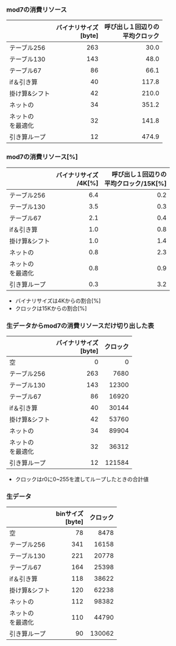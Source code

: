 

### mod7の消費リソース

|     | バイナリサイズ<br>[byte] | 呼び出し１回辺りの<br>平均クロック |
|-----|-----------:|---------:|
|テーブル256|	263	|   30.0|
|テーブル130|	143	|   48.0|
|テーブル67|	86	|   66.1|
|if＆引き算|	40	|   117.8|
|掛け算&シフト|	42	|   210.0|
|ネットの    |	34	|   351.2|
|ネットの<br>を最適化    |	32	|   141.8|
|引き算ループ|  12 |    474.9|

### mod7の消費リソース[%]

|     | バイナリサイズ<br>/4K[%] | 呼び出し１回辺りの<br>平均クロック/15K[%] |
|-----|-----------:|---------:|
|テーブル256|	6.4	|   0.2|
|テーブル130|	3.5	|   0.3|
|テーブル67|	2.1	|   0.4|
|if＆引き算|	1.0	|   0.8|
|掛け算&シフト|	1.0	|   1.4|
|ネットの    |	0.8	|   2.3|
|ネットの<br>を最適化    |	0.8	|   0.9|
|引き算ループ|  0.3 |    3.2|

- バイナリサイズは4Kからの割合[%]
- クロックは15Kからの割合[%]


### 生データからmod7の消費リソースだけ切り出した表

|     | バイナリサイズ<br>[byte] | クロック |
|-----|-----------:|---------:|
|空	      |     0 |    0|
|テーブル256|	263	|   7680|
|テーブル130|	143	|   12300|
|テーブル67|	86	|   16920|
|if＆引き算|	40	|   30144|
|掛け算&シフト|	42	|   53760|
|ネットの    |	34	|   89904|
|ネットの<br>を最適化    |	32	|   36312|
|引き算ループ|  12 |    121584|

- クロックはr0に0~255を渡してループしたときの合計値

### 生データ

|     | binサイズ<br>[byte] | クロック |
|-----|-----------:|---------:|
|空	      |     78 |    8478|
|テーブル256|	341	|   16158|
|テーブル130|	221	|   20778|
|テーブル67|	164	|   25398|
|if＆引き算|	118	|   38622|
|掛け算&シフト|	120	|   62238|
|ネットの    |	112	|   98382|
|ネットの<br>を最適化    |	110	|   44790|
|引き算ループ|  90 |    130062|
